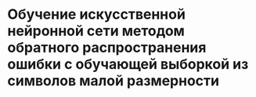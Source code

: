 # Обучение искусственной нейронной сети методом обратного распространения ошибки с обучающей выборкой из символов малой размерности
